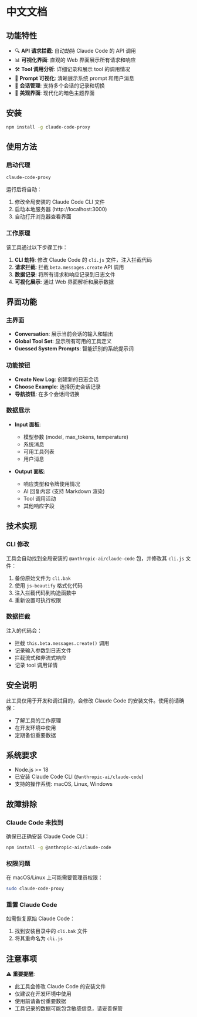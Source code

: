 # 中文文档

## 功能特性

- 🔍 **API 请求拦截**: 自动劫持 Claude Code 的 API 调用
- 📊 **可视化界面**: 直观的 Web 界面展示所有请求和响应
- 🛠️ **Tool 调用分析**: 详细记录和展示 tool 的调用情况
- 💬 **Prompt 可视化**: 清晰展示系统 prompt 和用户消息
- 📝 **会话管理**: 支持多个会话的记录和切换
- 🎨 **美观界面**: 现代化的暗色主题界面

## 安装

```bash
npm install -g claude-code-proxy
```

## 使用方法

### 启动代理

```bash
claude-code-proxy
```

运行后将自动：
1. 修改全局安装的 Claude Code CLI 文件
2. 启动本地服务器 (http://localhost:3000)
3. 自动打开浏览器查看界面

### 工作原理

该工具通过以下步骤工作：

1. **CLI 劫持**: 修改 Claude Code 的 `cli.js` 文件，注入拦截代码
2. **请求拦截**: 拦截 `beta.messages.create` API 调用
3. **数据记录**: 将所有请求和响应记录到日志文件
4. **可视化展示**: 通过 Web 界面解析和展示数据

## 界面功能

### 主界面

- **Conversation**: 展示当前会话的输入和输出
- **Global Tool Set**: 显示所有可用的工具定义
- **Guessed System Prompts**: 智能识别的系统提示词

### 功能按钮

- **Create New Log**: 创建新的日志会话
- **Choose Example**: 选择历史会话记录
- **导航按钮**: 在多个会话间切换

### 数据展示

- **Input 面板**:
  - 模型参数 (model, max_tokens, temperature)
  - 系统消息
  - 可用工具列表
  - 用户消息

- **Output 面板**:
  - 响应类型和令牌使用情况
  - AI 回复内容 (支持 Markdown 渲染)
  - Tool 调用活动
  - 其他响应字段

## 技术实现

### CLI 修改

工具会自动找到全局安装的 `@anthropic-ai/claude-code` 包，并修改其 `cli.js` 文件：

1. 备份原始文件为 `cli.bak`
2. 使用 `js-beautify` 格式化代码
3. 注入拦截代码到构造函数中
4. 重新设置可执行权限

### 数据拦截

注入的代码会：
- 拦截 `this.beta.messages.create()` 调用
- 记录输入参数到日志文件
- 拦截流式和非流式响应
- 记录 tool 调用详情

## 安全说明

此工具仅用于开发和调试目的，会修改 Claude Code 的安装文件。使用前请确保：
- 了解工具的工作原理
- 在开发环境中使用
- 定期备份重要数据

## 系统要求

- Node.js >= 18
- 已安装 Claude Code CLI (`@anthropic-ai/claude-code`)
- 支持的操作系统: macOS, Linux, Windows

## 故障排除

### Claude Code 未找到
确保已正确安装 Claude Code CLI：
```bash
npm install -g @anthropic-ai/claude-code
```

### 权限问题
在 macOS/Linux 上可能需要管理员权限：
```bash
sudo claude-code-proxy
```

### 重置 Claude Code
如需恢复原始 Claude Code：
1. 找到安装目录中的 `cli.bak` 文件
2. 将其重命名为 `cli.js`

## 注意事项

⚠️ **重要提醒**:
- 此工具会修改 Claude Code 的安装文件
- 仅建议在开发环境中使用
- 使用前请备份重要数据
- 工具记录的数据可能包含敏感信息，请妥善保管